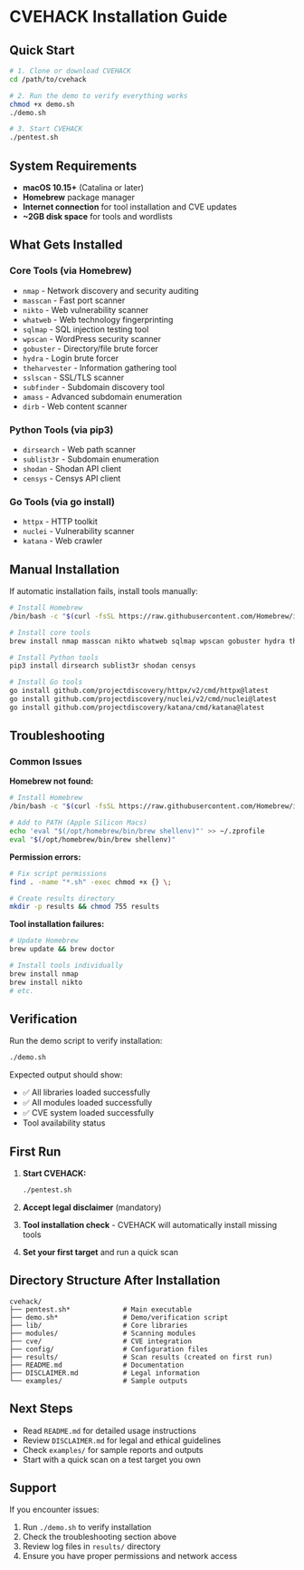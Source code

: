 # CVEHACK Installation Guide

## Quick Start

```bash
# 1. Clone or download CVEHACK
cd /path/to/cvehack

# 2. Run the demo to verify everything works
chmod +x demo.sh
./demo.sh

# 3. Start CVEHACK
./pentest.sh
```

## System Requirements

- **macOS 10.15+** (Catalina or later)
- **Homebrew** package manager
- **Internet connection** for tool installation and CVE updates
- **~2GB disk space** for tools and wordlists

## What Gets Installed

### Core Tools (via Homebrew)
- `nmap` - Network discovery and security auditing
- `masscan` - Fast port scanner
- `nikto` - Web vulnerability scanner
- `whatweb` - Web technology fingerprinting
- `sqlmap` - SQL injection testing tool
- `wpscan` - WordPress security scanner
- `gobuster` - Directory/file brute forcer
- `hydra` - Login brute forcer
- `theharvester` - Information gathering tool
- `sslscan` - SSL/TLS scanner
- `subfinder` - Subdomain discovery tool
- `amass` - Advanced subdomain enumeration
- `dirb` - Web content scanner

### Python Tools (via pip3)
- `dirsearch` - Web path scanner
- `sublist3r` - Subdomain enumeration
- `shodan` - Shodan API client
- `censys` - Censys API client

### Go Tools (via go install)
- `httpx` - HTTP toolkit
- `nuclei` - Vulnerability scanner
- `katana` - Web crawler

## Manual Installation

If automatic installation fails, install tools manually:

```bash
# Install Homebrew
/bin/bash -c "$(curl -fsSL https://raw.githubusercontent.com/Homebrew/install/HEAD/install.sh)"

# Install core tools
brew install nmap masscan nikto whatweb sqlmap wpscan gobuster hydra theharvester sslscan subfinder amass dirb curl wget jq python3 go git

# Install Python tools
pip3 install dirsearch sublist3r shodan censys

# Install Go tools
go install github.com/projectdiscovery/httpx/v2/cmd/httpx@latest
go install github.com/projectdiscovery/nuclei/v2/cmd/nuclei@latest
go install github.com/projectdiscovery/katana/cmd/katana@latest
```

## Troubleshooting

### Common Issues

**Homebrew not found:**
```bash
# Install Homebrew
/bin/bash -c "$(curl -fsSL https://raw.githubusercontent.com/Homebrew/install/HEAD/install.sh)"

# Add to PATH (Apple Silicon Macs)
echo 'eval "$(/opt/homebrew/bin/brew shellenv)"' >> ~/.zprofile
eval "$(/opt/homebrew/bin/brew shellenv)"
```

**Permission errors:**
```bash
# Fix script permissions
find . -name "*.sh" -exec chmod +x {} \;

# Create results directory
mkdir -p results && chmod 755 results
```

**Tool installation failures:**
```bash
# Update Homebrew
brew update && brew doctor

# Install tools individually
brew install nmap
brew install nikto
# etc.
```

## Verification

Run the demo script to verify installation:
```bash
./demo.sh
```

Expected output should show:
- ✅ All libraries loaded successfully
- ✅ All modules loaded successfully
- ✅ CVE system loaded successfully
- Tool availability status

## First Run

1. **Start CVEHACK:**
   ```bash
   ./pentest.sh
   ```

2. **Accept legal disclaimer** (mandatory)

3. **Tool installation check** - CVEHACK will automatically install missing tools

4. **Set your first target** and run a quick scan

## Directory Structure After Installation

```
cvehack/
├── pentest.sh*             # Main executable
├── demo.sh*                # Demo/verification script
├── lib/                    # Core libraries
├── modules/                # Scanning modules
├── cve/                    # CVE integration
├── config/                 # Configuration files
├── results/                # Scan results (created on first run)
├── README.md               # Documentation
├── DISCLAIMER.md           # Legal information
└── examples/               # Sample outputs
```

## Next Steps

- Read `README.md` for detailed usage instructions
- Review `DISCLAIMER.md` for legal and ethical guidelines
- Check `examples/` for sample reports and outputs
- Start with a quick scan on a test target you own

## Support

If you encounter issues:
1. Run `./demo.sh` to verify installation
2. Check the troubleshooting section above
3. Review log files in `results/` directory
4. Ensure you have proper permissions and network access
